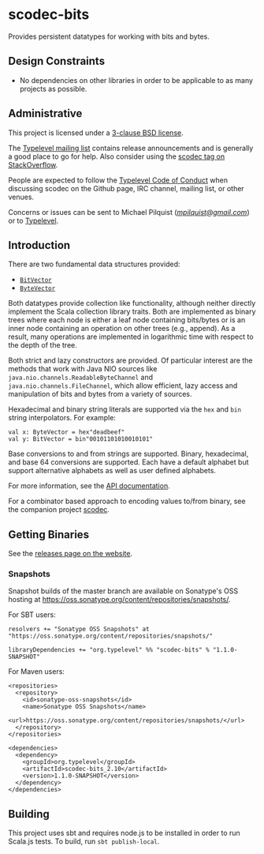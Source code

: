 scodec-bits
===========

Provides persistent datatypes for working with bits and bytes.

Design Constraints
------------------
 - No dependencies on other libraries in order to be applicable to as many projects as possible.

Administrative
--------------

This project is licensed under a [3-clause BSD license](LICENSE).

The [Typelevel mailing list](https://groups.google.com/forum/#!forum/typelevel) contains release announcements and is generally a good place to go for help. Also consider using the [scodec tag on StackOverflow](http://stackoverflow.com/questions/tagged/scodec).

People are expected to follow the [Typelevel Code of Conduct](http://typelevel.org/conduct.html)
when discussing scodec on the Github page, IRC channel, mailing list,
or other venues.

Concerns or issues can be sent to Michael Pilquist (*mpilquist@gmail.com*) or
to [Typelevel](http://typelevel.org/about.html).

Introduction
------------

There are two fundamental data structures provided:
 - [`BitVector`](core/src/main/scala/scodec/bits/BitVector.scala)
 - [`ByteVector`](core/src/main/scala/scodec/bits/ByteVector.scala)

Both datatypes provide collection like functionality, although neither directly implement the Scala
collection library traits. Both are implemented as binary trees where each node is either a leaf
node containing bits/bytes or is an inner node containing an operation on other trees (e.g., append).
As a result, many operations are implemented in logarithmic time with respect to the depth of the tree.

Both strict and lazy constructors are provided. Of particular interest are the methods that work
with Java NIO sources like `java.nio.channels.ReadableByteChannel` and `java.nio.channels.FileChannel`,
which allow efficient, lazy access and manipulation of bits and bytes from a variety of sources.

Hexadecimal and binary string literals are supported via the `hex` and `bin` string interpolators.
For example:

    val x: ByteVector = hex"deadbeef"
    val y: BitVector = bin"00101101010010101"

Base conversions to and from strings are supported. Binary, hexadecimal, and base 64 conversions are
supported. Each have a default alphabet but support alternative alphabets as well as user defined
alphabets.

For more information, see the [API documentation](http://scodec.github.io/scodec-bits/latest/api/#scodec.package).

For a combinator based approach to encoding values to/from binary, see the companion project [scodec](https://github.com/scodec/scodec).

Getting Binaries
----------------

See the [releases page on the website](https://scodec.org/releases/).

### Snapshots

Snapshot builds of the master branch are available on Sonatype's OSS hosting at https://oss.sonatype.org/content/repositories/snapshots/.

For SBT users:

    resolvers += "Sonatype OSS Snapshots" at "https://oss.sonatype.org/content/repositories/snapshots/"

    libraryDependencies += "org.typelevel" %% "scodec-bits" % "1.1.0-SNAPSHOT"


For Maven users:

    <repositories>
      <repository>
        <id>sonatype-oss-snapshots</id>
        <name>Sonatype OSS Snapshots</name>
        <url>https://oss.sonatype.org/content/repositories/snapshots/</url>
      </repository>
    </repositories>

    <dependencies>
      <dependency>
        <groupId>org.typelevel</groupId>
        <artifactId>scodec-bits_2.10</artifactId>
        <version>1.1.0-SNAPSHOT</version>
      </dependency>
    </dependencies>

Building
--------

This project uses sbt and requires node.js to be installed in order to run Scala.js tests. To build, run `sbt publish-local`.
